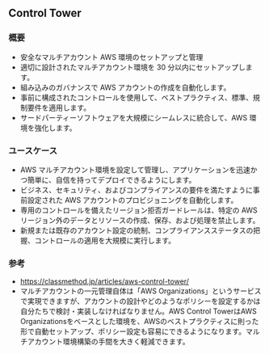 ## Control Tower

### 概要
- 安全なマルチアカウント AWS 環境のセットアップと管理
- 適切に設計されたマルチアカウント環境を 30 分以内にセットアップします。
- 組み込みのガバナンスで AWS アカウントの作成を自動化します。
- 事前に構成されたコントロールを使用して、ベストプラクティス、標準、規制要件を適用します。
- サードパーティーソフトウェアを大規模にシームレスに統合して、AWS 環境を強化します。

### ユースケース
- AWS マルチアカウント環境を設定して管理し、アプリケーションを迅速かつ簡単に、自信を持ってデプロイできるようにします。
- ビジネス、セキュリティ、およびコンプライアンスの要件を満たすように事前設定された AWS アカウントのプロビジョニングを自動化します。
- 専用のコントロールを備えたリージョン拒否ガードレールは、特定の AWS リージョン外のデータとリソースの作成、保存、および処理を禁止します。
- 新規または既存のアカウント設定の統制、コンプライアンスステータスの把握、コントロールの適用を大規模に実行します。

### 参考
- https://classmethod.jp/articles/aws-control-tower/
- マルチアカウントの一元管理自体は「AWS Organizations」というサービスで実現できますが、アカウントの設計やどのようなポリシーを設定するかは自分たちで検討・実装しなければなりません。AWS Control TowerはAWS Organizationsをベースとした環境を、AWSのベストプラクティスに則った形で自動セットアップ、ポリシー設定も容易にできるようになります。マルチアカウント環境構築の手間を大きく軽減できます。
